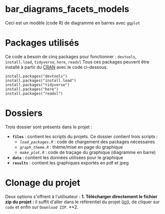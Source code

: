 # bar_diagrams_facets_models
Ceci est un modèle (code R) de diagramme en barres avec `ggplot`

# Packages utilisés
Ce code a besoin de cinq packages pour fonctionner : `devtools`, `install.load`, `tidyverse`, `here`, `readxl`
Tous ces packages peuvent être installé à partir du [CRAN](https://cran.r-project.org/web/packages/available_packages_by_name.html) avec le code ci-dessous.
```
install.packages("devtools")
install.packages("install.load")
install.packages("tidyverse")
install.packages("here")
install.packages("readxl")
```

# Dossiers
Trois dossier sont présents dans le projet : 
- **`files`** : contient les scripts du projets. Ce dossier contient trois scripts :
  - *`load_packages.R`* : code de chargement des packages nécessaires
  - *`graph_theme.R`* : thème/mise en page du graphique
  - *`make_plot.R`* : code de traçage du graphique (diagramme en barre)
- **`data`** : contient les données utilisées pour le graphique
- **`results`** : contient les graphiques exportés en pdf et jpeg

# Clonage du projet
Deux options s'offrent à l'utilisateur :
**1. Télécharger directement le fichier zip du projet :** il suffit d'aller dans le référentiel du projet ([ici](https://github.com/diopBachir/bar_diagrams_facets_models.git)), de cliquer sur `code` et enfin sur `Download ZIP`.
**2. 

